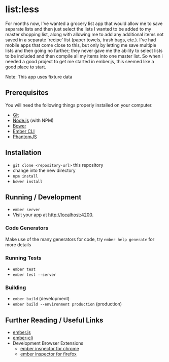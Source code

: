 # list:less

For months now, I've wanted a grocery list app that would allow me 
to save separate lists and then just select the lists I wanted to 
be added to my master shopping list, along with allowing me to add 
any additional items not saved in a separate 'recipe' list (paper 
towels, trash bags, etc.). I've had mobile apps that come close to 
this, but only by letting me save multiple lists and then going no 
further; they never gave me the ability to select lists to be included 
and then compile all my items into one master list. So when i needed 
a good project to get me started in ember.js, this seemed like a good 
place to start.

Note: This app uses fixture data

## Prerequisites

You will need the following things properly installed on your computer.

* [Git](http://git-scm.com/)
* [Node.js](http://nodejs.org/) (with NPM)
* [Bower](http://bower.io/)
* [Ember CLI](http://www.ember-cli.com/)
* [PhantomJS](http://phantomjs.org/)

## Installation

* `git clone <repository-url>` this repository
* change into the new directory
* `npm install`
* `bower install`

## Running / Development

* `ember server`
* Visit your app at [http://localhost:4200](http://localhost:4200).

### Code Generators

Make use of the many generators for code, try `ember help generate` for more details

### Running Tests

* `ember test`
* `ember test --server`

### Building

* `ember build` (development)
* `ember build --environment production` (production)

## Further Reading / Useful Links

* [ember.js](http://emberjs.com/)
* [ember-cli](http://www.ember-cli.com/)
* Development Browser Extensions
  * [ember inspector for chrome](https://chrome.google.com/webstore/detail/ember-inspector/bmdblncegkenkacieihfhpjfppoconhi)
  * [ember inspector for firefox](https://addons.mozilla.org/en-US/firefox/addon/ember-inspector/)

